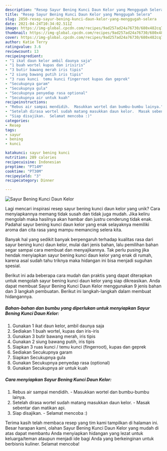 ```yaml
---
description: "Resep Sayur Bening Kunci Daun Kelor yang Menggugah Selera"
title: "Resep Sayur Bening Kunci Daun Kelor yang Menggugah Selera"
slug: 2850-resep-sayur-bening-kunci-daun-kelor-yang-menggugah-selera
date: 2021-04-24T10:34:02.511Z
image: https://img-global.cpcdn.com/recipes/9ad257ad24a76730/680x482cq70/sayur-bening-kunci-daun-kelor-foto-resep-utama.jpg
thumbnail: https://img-global.cpcdn.com/recipes/9ad257ad24a76730/680x482cq70/sayur-bening-kunci-daun-kelor-foto-resep-utama.jpg
cover: https://img-global.cpcdn.com/recipes/9ad257ad24a76730/680x482cq70/sayur-bening-kunci-daun-kelor-foto-resep-utama.jpg
author: Katie Terry
ratingvalue: 3.6
reviewcount: 13
recipeingredient:
- "1 ikat daun kelor ambil daunya saja"
- "1 buah wortel kupas dan irisiris"
- "3 butir bawang merah iris tipis"
- "2 siung bawang putih iris tipis"
- "3 ruas kunci  temu kunci fingerroot kupas dan geprek"
- "Secukupnya garam"
- "Secukupnya gula"
- "Secukupnya penyedap rasa optional"
- "Secukupnya air untuk kuah"
recipeinstructions:
- "Rebus air sampai mendidih.  Masukkan wortel dan bumbu-bumbu lainya."
- "Setelah dirasa wortel sudah matang masukkan daun kelor.  Masak sebentar dan matikan api."
- "Siap disajikan.  Selamat mencoba :)"
categories:
- Resep
tags:
- sayur
- bening
- kunci

katakunci: sayur bening kunci 
nutrition: 289 calories
recipecuisine: Indonesian
preptime: "PT14M"
cooktime: "PT30M"
recipeyield: "3"
recipecategory: Dinner

---
```



![Sayur Bening Kunci Daun Kelor](https://img-global.cpcdn.com/recipes/9ad257ad24a76730/680x482cq70/sayur-bening-kunci-daun-kelor-foto-resep-utama.jpg)

Lagi mencari inspirasi resep sayur bening kunci daun kelor yang unik? Cara menyiapkannya memang tidak susah dan tidak juga mudah. Jika keliru mengolah maka hasilnya akan hambar dan justru cenderung tidak enak. Padahal sayur bening kunci daun kelor yang enak selayaknya memiliki aroma dan cita rasa yang mampu memancing selera kita.



Banyak hal yang sedikit banyak berpengaruh terhadap kualitas rasa dari sayur bening kunci daun kelor, mulai dari jenis bahan, lalu pemilihan bahan segar sampai cara membuat dan menyajikannya. Tak perlu pusing jika hendak menyiapkan sayur bening kunci daun kelor yang enak di rumah, karena asal sudah tahu triknya maka hidangan ini bisa menjadi suguhan spesial.


Berikut ini ada beberapa cara mudah dan praktis yang dapat diterapkan untuk mengolah sayur bening kunci daun kelor yang siap dikreasikan. Anda dapat membuat Sayur Bening Kunci Daun Kelor menggunakan 9 jenis bahan dan 3 langkah pembuatan. Berikut ini langkah-langkah dalam membuat hidangannya.

<!--inarticleads1-->

##### Bahan-bahan dan bumbu yang diperlukan untuk menyiapkan Sayur Bening Kunci Daun Kelor:

1. Gunakan 1 ikat daun kelor, ambil daunya saja
1. Sediakan 1 buah wortel, kupas dan iris-iris
1. Gunakan 3 butir bawang merah, iris tipis
1. Gunakan 2 siung bawang putih, iris tipis
1. Siapkan 3 ruas kunci / temu kunci (fingerroot), kupas dan geprek
1. Sediakan Secukupnya garam
1. Siapkan Secukupnya gula
1. Gunakan Secukupnya penyedap rasa (optional)
1. Gunakan Secukupnya air untuk kuah




<!--inarticleads2-->

##### Cara menyiapkan Sayur Bening Kunci Daun Kelor:

1. Rebus air sampai mendidih.  - Masukkan wortel dan bumbu-bumbu lainya.
1. Setelah dirasa wortel sudah matang masukkan daun kelor.  - Masak sebentar dan matikan api.
1. Siap disajikan.  - Selamat mencoba :)




Terima kasih telah membaca resep yang tim kami tampilkan di halaman ini. Besar harapan kami, olahan Sayur Bening Kunci Daun Kelor yang mudah di atas dapat membantu Anda menyiapkan hidangan yang lezat untuk keluarga/teman ataupun menjadi ide bagi Anda yang berkeinginan untuk berbisnis kuliner. Selamat mencoba!
